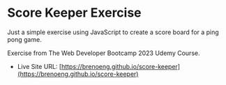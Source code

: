 # Score Keeper Exercise

Just a simple exercise using JavaScript to create a score board for a ping pong game.

Exercise from The Web Developer Bootcamp 2023 Udemy Course.

- Live Site URL: [https://brenoeng.github.io/score-keeper](https://brenoeng.github.io/score-keeper)
